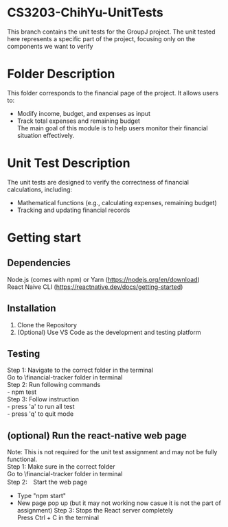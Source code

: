 # CS3203-ChihYu-UnitTests
This branch contains the unit tests for the GroupJ project. The unit tested here represents a specific part of the project, focusing only on the components we want to verify

# Folder Description
This folder corresponds to the financial page of the project. It allows users to:  
- Modify income, budget, and expenses as input
- Track total expenses and remaining budget  
The main goal of this module is to help users monitor their financial situation effectively.

# Unit Test Description
The unit tests are designed to verify the correctness of financial calculations, including:  
- Mathematical functions (e.g., calculating expenses, remaining budget)
- Tracking and updating financial records

# Getting start
## Dependencies
Node.js (comes with npm) or Yarn (https://nodejs.org/en/download)  
React Naive CLI (https://reactnative.dev/docs/getting-started)  

## Installation
1. Clone the Repository
2. (Optional) Use VS Code as the development and testing platform

## Testing
Step 1: Navigate to the correct folder in the terminal  
         Go to \financial-tracker folder in terminal  
Step 2: Run following commands  
         - npm test  
Step 3: Follow instruction  
         - press 'a' to run all test  
         - press 'q' to quit mode    

## (optional) Run the react-native web page
Note: This is not required for the unit test assignment and may not be fully functional.  
Step 1:  Make sure in the correct folder   
         Go to \financial-tracker folder in terminal  
Step 2:　Start the web page   
- Type "npm start"  
- New page pop up (but it may not working now casue it is not the part of assignment)
Step 3: Stops the React server completely  
        Press Ctrl + C in the terminal  
